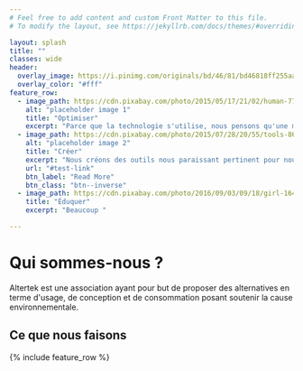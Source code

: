 ```yaml
---
# Feel free to add content and custom Front Matter to this file.
# To modify the layout, see https://jekyllrb.com/docs/themes/#overriding-theme-defaults

layout: splash
title: ""
classes: wide
header:
  overlay_image: https://i.pinimg.com/originals/bd/46/81/bd46818ff255aa8ab53285eb69bb09a8.png
  overlay_color: "#fff"
feature_row:
  - image_path: https://cdn.pixabay.com/photo/2015/05/17/21/02/human-771601_960_720.jpg
    alt: "placeholder image 1"
    title: "Optimiser"
    excerpt: "Parce que la technologie s'utilise, nous pensons qu'une meilleur utilisation de celle-ci permettrai d'avoir un impact possitif sur notre environment"
  - image_path: https://cdn.pixabay.com/photo/2015/07/28/20/55/tools-864983_960_720.jpg
    alt: "placeholder image 2"
    title: "Créer"
    excerpt: "Nous créons des outils nous paraissant pertinent pour nous aider dans notre lutte pour la sauvegarde de notre environnement"
    url: "#test-link"
    btn_label: "Read More"
    btn_class: "btn--inverse"
  - image_path: https://cdn.pixabay.com/photo/2016/09/03/09/18/girl-1641215_960_720.jpg
    title: "Éduquer"
    excerpt: "Beaucoup "

---
```

# Qui sommes-nous ?
Altertek est une association ayant pour but de proposer des alternatives en terme d'usage, de conception et de consommation posant soutenir la cause environnementale.

## Ce que nous faisons


{% include feature_row %}
